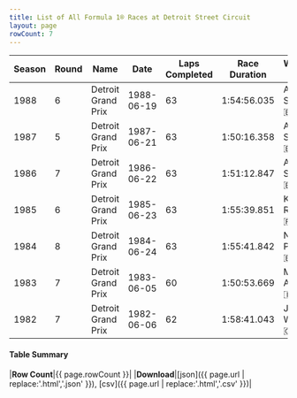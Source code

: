 ```yaml
---
title: List of All Formula 1® Races at Detroit Street Circuit
layout: page
rowCount: 7
---
```


| Season | Round | Name | Date | Laps Completed | Race Duration | Winning Driver | Winning Constructor |
|--|--|--|--|--|--|--|--|
| 1988 | 6 | Detroit Grand Prix | 1988-06-19 | 63 | 1:54:56.035 | Ayrton Senna 🇧🇷 | McLaren 🇬🇧 |
| 1987 | 5 | Detroit Grand Prix | 1987-06-21 | 63 | 1:50:16.358 | Ayrton Senna 🇧🇷 | Team Lotus 🇬🇧 |
| 1986 | 7 | Detroit Grand Prix | 1986-06-22 | 63 | 1:51:12.847 | Ayrton Senna 🇧🇷 | Team Lotus 🇬🇧 |
| 1985 | 6 | Detroit Grand Prix | 1985-06-23 | 63 | 1:55:39.851 | Keke Rosberg 🇫🇮 | Williams 🇬🇧 |
| 1984 | 8 | Detroit Grand Prix | 1984-06-24 | 63 | 1:55:41.842 | Nelson Piquet 🇧🇷 | Brabham 🇬🇧 |
| 1983 | 7 | Detroit Grand Prix | 1983-06-05 | 60 | 1:50:53.669 | Michele Alboreto 🇮🇹 | Tyrrell 🇬🇧 |
| 1982 | 7 | Detroit Grand Prix | 1982-06-06 | 62 | 1:58:41.043 | John Watson 🇬🇧 | McLaren 🇬🇧 |

#### Table Summary

|**Row Count**|{{ page.rowCount }}|
|**Download**|[json]({{ page.url | replace:'.html','.json' }}), [csv]({{ page.url | replace:'.html','.csv' }})|
